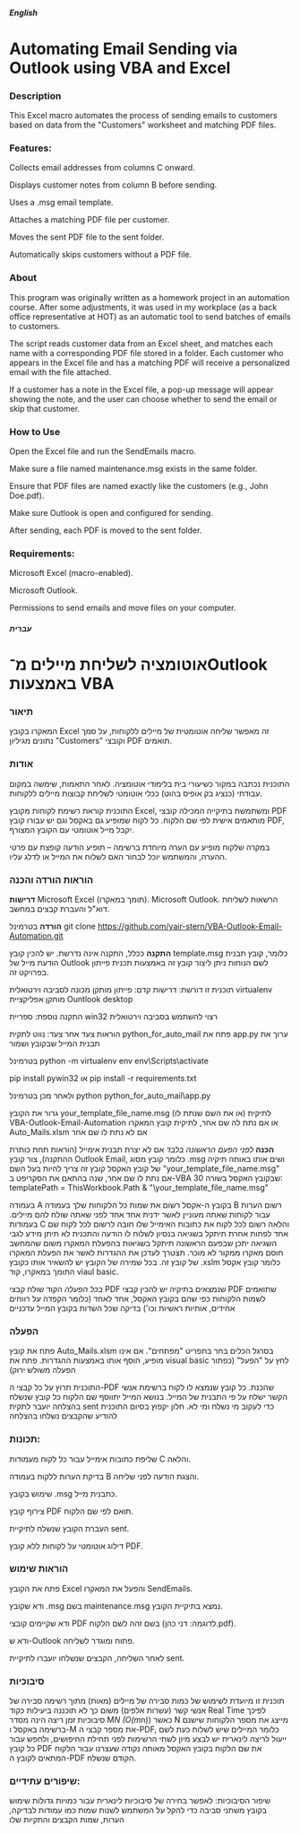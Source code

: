 ##### English
# Automating Email Sending via Outlook using VBA and Excel
### Description
This Excel macro automates the process of sending emails to customers based on data from the "Customers" worksheet and matching PDF files.

### Features:
Collects email addresses from columns C onward.

Displays customer notes from column B before sending.

Uses a .msg email template.

Attaches a matching PDF file per customer.

Moves the sent PDF file to the sent folder.

Automatically skips customers without a PDF file.

### About
This program was originally written as a homework project in an automation course.
After some adjustments, it was used in my workplace (as a back office representative at HOT) as an automatic tool to send batches of emails to customers.

The script reads customer data from an Excel sheet, and matches each name with a corresponding PDF file stored in a folder.
Each customer who appears in the Excel file and has a matching PDF will receive a personalized email with the file attached.

If a customer has a note in the Excel file, a pop-up message will appear showing the note, and the user can choose whether to send the email or skip that customer.
### How to Use
Open the Excel file and run the SendEmails macro.

Make sure a file named maintenance.msg exists in the same folder.

Ensure that PDF files are named exactly like the customers (e.g., John Doe.pdf).

Make sure Outlook is open and configured for sending.

After sending, each PDF is moved to the sent folder.

### Requirements:
Microsoft Excel (macro-enabled).

Microsoft Outlook.

Permissions to send emails and move files on your computer.

##### עברית
# אוטומציה לשליחת מיילים מ־Outlook באמצעות VBA
### תיאור
המאקרו בקובץ Excel זה מאפשר שליחה אוטומטית של מיילים ללקוחות, על סמך נתונים מגיליון "Customers" וקובצי PDF תואמים.

### אודות
התוכנית נכתבה במקור כשיעורי בית בלימודי אוטומציה.
לאחר התאמות, שימשה במקום עבודתי (כנציג בק אופיס בהוט) ככלי אוטומטי לשליחת קבוצות מיילים ללקוחות.

התוכנית קוראת רשימת לקוחות מקובץ Excel, ומשתמשת בתיקייה המכילה קובצי PDF מותאמים אישית לפי שם הלקוח.
כל לקוח שמופיע גם באקסל וגם יש עבורו קובץ PDF, יקבל מייל אוטומטי עם הקובץ המצורף.

במקרה שלקוח מופיע עם הערה מיוחדת ברשימה – תופיע הודעה קופצת עם פרטי ההערה, והמשתמש יוכל לבחור האם לשלוח את המייל או לדלג עליו.

### הוראות הורדה והכנה
**דרישות**
Microsoft Excel (תומך במאקרו).
Microsoft Outlook.
הרשאות לשליחת דוא"ל והעברת קבצים במחשב.

**הורדה**
בטרמינל
git clone https://github.com/yair-stern/VBA-Outlook-Email-Automation.git

**התקנה**
ככלל, התקנה אינה נדרשת.
יש להכין קובץ template.msg
כלומר, קובץ תבנית הודעת מייל של Outlook
לשם הנוחות ניתן ליצור קובץ זה באמצעות תכנית פייתון בפרויקט זה.

תוכנית זו דורשת:
דרישות קדם:
פייתון מותקן
מכונה לסביבה וירטואלית virtualenv מותקן
אפליקציית Ountlook desktop

התקנה נוספת:
ספריית win32
רצוי להשתמש בסביבה וירטואלית

הוראות צעד אחר צעד:
נווט לתקית
python_for_auto_mail
פתח את app.py
ערוך את תבנית המייל שבקובץ ושמור

בטרמינל
python -m virtualenv env
env\Scripts\activate

pip install pywin32
או
pip install -r requirements.txt

ולאחר מכן בטרמינל
python python_for_auto_mail\app.py

גרור את הקובץ
your_template_file_name.msg (או את השם שנתת לו)
לתיקית
VBA-Outlook-Email-Automation
או אם נתת לה שם אחר, לתיקית קובץ המאקרו
Auto_Mails.xlsm
אם לא נתת לו שם אחר

**הכנה**
*לפני הפעם הראשונה בלבד*
אם לא יצרת תבנית אימייל (הוראות תחת כותרת ההתקנה), צור קובץ Outlook Email, כלומר קובץ מסוג .msg ושים אותו באותה תיקיה של קובץ האקסל
קובץ זה צריך להיות בעל השם
"your_template_file_name.msg"
אם נתת לו שם אחר, שנה בהתאם את הסקריפט ב-VBA שבקובץ האקסל בשורה 30:
    templatePath = ThisWorkbook.Path & "\your_template_file_name.msg"

בעמודה A בקובץ ה-אקסל רשום את שמות כל הלקוחות שלך
בעמודה B רשום הערות עבור לקוחות שאתה מעוניין לאשר ידנית אחד אחד לפני שאתה שולח להם מיילים.
בעמודות C והלאה רשום לכל לקוח את כתובות האימייל שלו
חובה לרשום לכל לקוח שם אחד לפחות אחרת תיתקל בשגיאה בנסיון לשלוח לו הודעה והתכנית לא תיתן מידע לגבי השגיאה
יתכן שבפעם הראשונה תיתקל בשגיאות בהפעלת המאקרו משום שהמחשב חוסם מאקרו ממקור לא מוכר. תצטרך לעדכן את ההגדרות לאשר את הפעלת המאקרו של קובץ זה.
בכל שמירה של הקובץ יש להשאיר אותו כקובץ .xslm כלומר קובץ אקסל התומך במאקרו, קוד viaul basic.

*בכל הפעלה*
הקוד שולח קבצי PDF שנמצאים בתיקיה
יש להכין קבצי PDF שתואמים לשמות הלקוחות כפי שהם בקובץ האקסל, אחד לאחד (כלומר הקפדה על רווחים אחידים, אותיות ראשיות וכו')
בדיקה שכל השדות בקובץ המייל עדכניים

### הפעלה
פתח את קובץ Auto_Mails.xlsm
בסרגל הכלים בחר בתפריט "מפתחים". אם אינו מופיע, הוסף אותו באמצעות ההגדרות.
פתח את visual basic
לחץ על "הפעל" (כפתור הפעלה משולש ירוק)

התוכנית תרוץ על כל קבצי ה-PDF שהכנת.
כל קובץ שנמצא לו לקוח ברשימת אנשי הקשר ישלח על פי התבנית של המייל.
בנושא המייל יתווסף שם הלקוח
כל קובץ שנשלח בהצלחה יועבר לתקית sent כדי לעקוב מי נשלח ומי לא.
חלון יקפוץ בסיום התוכנית להודיע שהקבצים נשלחו בהצלחה
### תכונות:
שליפת כתובות אימייל עבור כל לקוח מעמודות C והלאה.

בדיקת הערות ללקוח בעמודה B והצגת הודעה לפני שליחה.

שימוש בקובץ .msg כתבנית מייל.

צירוף קובץ PDF תואם לפי שם הלקוח.

העברת הקובץ שנשלח לתיקיית sent.

דילוג אוטומטי על לקוחות ללא קובץ PDF.

### הוראות שימוש
פתח את הקובץ Excel והפעל את המאקרו SendEmails.

ודא שקובץ .msg בשם maintenance.msg נמצא בתיקיית הקובץ.

ודא שקיימים קובצי PDF בשם זהה לשם הלקוח (לדוגמה: דני כהן.pdf).

ודא ש-Outlook פתוח ומוגדר לשליחה.

לאחר השליחה, הקבצים שנשלחו יועברו לתיקיית sent.

### סיבוכיות
תוכנית זו מיועדת לשימוש של כמות סבירה של מיילים (מאות)
מתוך רשימה סבירה של אנשי קשר (עשרות אלפים)
משום כך לא תוכננה ביעילות כקוד Real Time
לפיכך סיבוכיות זמן ריצה הינה מסדר M*N (O(m*n)) כאשר N מייצג את מספר הלקוחות שישנם ברשימה באקסל ו-M את מספר קבצי ה-PDF, כלומר המיילים שיש לשלוח כעת
לשם ייעול לריצה לינארית יש לבצע מיון לשתי הרשימות לפני תחילת החיפושים, ולחפש עבור כל קובץ PDF את שם הלקוח בקובץ האקסל מאותה נקודה שעצרנו עבור הלקוח המתאים לקובץ ה-PDF הקודם שנשלח.

### שיפורים עתידיים:
שיפור הסיבוכיות:
לאפשר בחירה של סיבוכיות לינארית עבור כמויות גדולות
שימוש בקובץ משתני סביבה כדי להקל על המשתמש לשנות שמות כמו עמודות לבדיקה, הערות, שמות הקבצים והתקיות שלו

